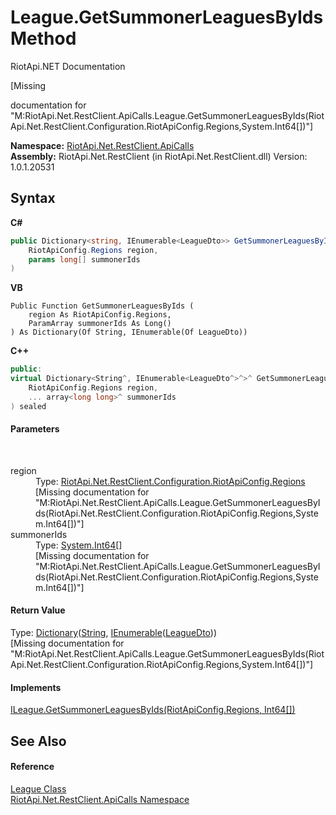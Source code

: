 # League.GetSummonerLeaguesByIds Method 
RiotApi.NET Documentation 

\[Missing <summary> documentation for "M:RiotApi.Net.RestClient.ApiCalls.League.GetSummonerLeaguesByIds(RiotApi.Net.RestClient.Configuration.RiotApiConfig.Regions,System.Int64[])"\]

**Namespace:**&nbsp;<a href="ce503962-9d76-4097-585e-86aa8997f5c3">RiotApi.Net.RestClient.ApiCalls</a><br />**Assembly:**&nbsp;RiotApi.Net.RestClient (in RiotApi.Net.RestClient.dll) Version: 1.0.1.20531

## Syntax

**C#**<br />
``` C#
public Dictionary<string, IEnumerable<LeagueDto>> GetSummonerLeaguesByIds(
	RiotApiConfig.Regions region,
	params long[] summonerIds
)
```

**VB**<br />
``` VB
Public Function GetSummonerLeaguesByIds ( 
	region As RiotApiConfig.Regions,
	ParamArray summonerIds As Long()
) As Dictionary(Of String, IEnumerable(Of LeagueDto))
```

**C++**<br />
``` C++
public:
virtual Dictionary<String^, IEnumerable<LeagueDto^>^>^ GetSummonerLeaguesByIds(
	RiotApiConfig.Regions region, 
	... array<long long>^ summonerIds
) sealed
```


#### Parameters
&nbsp;<dl><dt>region</dt><dd>Type: <a href="4d977124-7072-aed6-d4c3-44de17e37ee2">RiotApi.Net.RestClient.Configuration.RiotApiConfig.Regions</a><br />\[Missing <param name="region"/> documentation for "M:RiotApi.Net.RestClient.ApiCalls.League.GetSummonerLeaguesByIds(RiotApi.Net.RestClient.Configuration.RiotApiConfig.Regions,System.Int64[])"\]</dd><dt>summonerIds</dt><dd>Type: <a href="http://msdn2.microsoft.com/en-us/library/6yy583ek" target="_blank">System.Int64</a>[]<br />\[Missing <param name="summonerIds"/> documentation for "M:RiotApi.Net.RestClient.ApiCalls.League.GetSummonerLeaguesByIds(RiotApi.Net.RestClient.Configuration.RiotApiConfig.Regions,System.Int64[])"\]</dd></dl>

#### Return Value
Type: <a href="http://msdn2.microsoft.com/en-us/library/xfhwa508" target="_blank">Dictionary</a>(<a href="http://msdn2.microsoft.com/en-us/library/s1wwdcbf" target="_blank">String</a>, <a href="http://msdn2.microsoft.com/en-us/library/9eekhta0" target="_blank">IEnumerable</a>(<a href="80ad95ef-2195-5efa-0497-14d42aa093ee">LeagueDto</a>))<br />\[Missing <returns> documentation for "M:RiotApi.Net.RestClient.ApiCalls.League.GetSummonerLeaguesByIds(RiotApi.Net.RestClient.Configuration.RiotApiConfig.Regions,System.Int64[])"\]

#### Implements
<a href="53e5ca7f-8b22-22c6-0605-ca9c9d5fdc81">ILeague.GetSummonerLeaguesByIds(RiotApiConfig.Regions, Int64[])</a><br />

## See Also


#### Reference
<a href="1791eaf8-1966-7c68-d613-842281663af6">League Class</a><br /><a href="ce503962-9d76-4097-585e-86aa8997f5c3">RiotApi.Net.RestClient.ApiCalls Namespace</a><br />